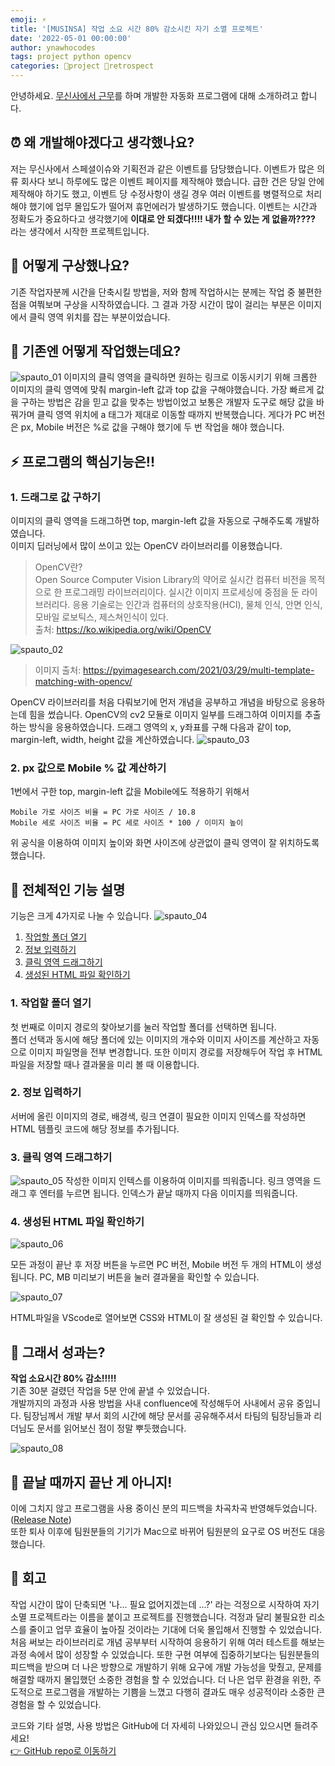 ```yaml
---
emoji: ⚡️
title: '[MUSINSA] 작업 소요 시간 80% 감소시킨 자기 소멸 프로젝트'
date: '2022-05-01 00:00:00'
author: ynawhocodes
tags: project python opencv
categories: 🎳project 💭retrospect
---
```


안녕하세요. [무신사에서 근무](https://ynawhocodes.github.io/activities/musinsa/)를 하며 개발한 자동화 프로그램에 대해 소개하려고 합니다.
## ⏰ 왜 개발해야겠다고 생각했나요?
 저는 무신사에서 스페셜이슈와 기획전과 같은 이벤트를 담당했습니다. 이벤트가 많은 의류 회사다 보니 하루에도 많은 이벤트 페이지를 제작해야 했습니다. 급한 건은 당일 안에 제작해야 하기도 했고, 이벤트 당 수정사항이 생길 경우 여러 이벤트를 병렬적으로 처리해야 했기에 업무 몰입도가 떨어져 휴먼에러가 발생하기도 했습니다. 이벤트는 시간과 정확도가 중요하다고 생각했기에 **이대로 안 되겠다!!!! 내가 할 수 있는 게 없을까????** 라는 생각에서 시작한 프로젝트입니다.
  
## 👥 어떻게 구상했나요?
기존 작업자분께 시간을 단축시킬 방법을, 저와 함께 작업하시는 분께는 작업 중 불편한 점을 여쭤보며 구상을 시작하였습니다. 그 결과 가장 시간이 많이 걸리는 부분은 이미지에서 클릭 영역 위치를 잡는 부분이었습니다. 

## 👣 기존엔 어떻게 작업했는데요?
![spauto_01](spauto_01.png)
이미지의 클릭 영역을 클릭하면 원하는 링크로 이동시키기 위해 크롭한 이미지의 클릭 영역에 맞춰 margin-left 값과 top 값을 구해야했습니다. 가장 빠르게 값을 구하는 방법은 감을 믿고 값을 맞추는 방법이었고 보통은 개발자 도구로 해당 값을 바꿔가며 클릭 영역 위치에 a 태그가 제대로 이동할 때까지 반복했습니다. 게다가 PC 버전은 px, Mobile 버전은 %로 값을 구해야 했기에 두 번 작업을 해야 했습니다.

## ⚡️ 프로그램의 핵심기능은!!
### 1. 드래그로 값 구하기  
이미지의 클릭 영역을 드래그하면 top, margin-left 값을 자동으로 구해주도록 개발하였습니다.  
이미지 딥러닝에서 많이 쓰이고 있는 OpenCV 라이브러리를 이용했습니다.
> OpenCV란?  
> Open Source Computer Vision Library의 약어로 실시간 컴퓨터 비전을 목적으로 한 프로그래밍 라이브러리이다. 실시간 이미지 프로세싱에 중점을 둔 라이브러리다. 응용 기술로는 인간과 컴퓨터의 상호작용(HCI), 물체 인식, 안면 인식, 모바일 로보틱스, 제스쳐인식이 있다.  
> 출처: https://ko.wikipedia.org/wiki/OpenCV

![spauto_02](spauto_02.png)
> 이미지 출처: https://pyimagesearch.com/2021/03/29/multi-template-matching-with-opencv/ 

OpenCV 라이브러리를 처음 다뤄보기에 먼저 개념을 공부하고 개념을 바탕으로 응용하는데 힘을 썼습니다. OpenCV의 cv2 모듈로 이미지 일부를 드래그하여 이미지를 추출하는 방식을 응용하였습니다. 드래그 영역의 x, y좌표를 구해 다음과 같이 top, margin-left, width, height 값을 계산하였습니다.
![spauto_03](spauto_03.png)
  
### 2. px 값으로 Mobile % 값 계산하기
1번에서 구한 top, margin-left 값을 Mobile에도 적용하기 위해서
```
Mobile 가로 사이즈 비율 = PC 가로 사이즈 / 10.8
Mobile 세로 사이즈 비율 = PC 세로 사이즈 * 100 / 이미지 높이
```
위 공식을 이용하여 이미지 높이와 화면 사이즈에 상관없이 클릭 영역이 잘 위치하도록 했습니다.
   
## 🔧 전체적인 기능 설명
기능은 크게 4가지로 나눌 수 있습니다.
![spauto_04](spauto_04.png)

1. [작업할 폴더 열기](/#1-작업할-폴더-열기)
2. [정보 입력하기](/#2-정보-입력하기)
3. [클릭 영역 드래그하기](#3-클릭-영역-드래그하기)
4. [생성된 HTML 파일 확인하기](/#4-생성된-html-파일-확인하기)

### 1. 작업할 폴더 열기
첫 번째로 이미지 경로의 찾아보기를 눌러 작업할 폴더를 선택하면 됩니다.  
폴더 선택과 동시에 해당 폴더에 있는 이미지의 개수와 이미지 사이즈를 계산하고 자동으로 이미지 파일명을 전부 변경합니다.
또한 이미지 경로를 저장해두어 작업 후 HTML 파일을 저장할 때나 결과물을 미리 볼 때 이용합니다.
### 2. 정보 입력하기
서버에 올린 이미지의 경로, 배경색, 링크 연결이 필요한 이미지 인덱스를 작성하면 HTML 템플릿 코드에 해당 정보를 추가됩니다.
### 3. 클릭 영역 드래그하기
![spauto_05](gif_04.gif)
작성한 이미지 인텍스를 이용하여 이미지를 띄워줍니다. 링크 영역을 드래그 후 엔터를 누르면 됩니다.
인덱스가 끝날 때까지 다음 이미지를 띄워줍니다.
### 4. 생성된 HTML 파일 확인하기
![spauto_06](gif_06.gif)
  
모든 과정이 끝난 후 저장 버튼을 누르면 PC 버전, Mobile 버전 두 개의 HTML이 생성됩니다. PC, MB 미리보기 버튼을 눌러 결과물을 확인할 수 있습니다.
  
![spauto_07](gif_07.gif)
  
HTML파일을 VScode로 열어보면 CSS와 HTML이 잘 생성된 걸 확인할 수 있습니다.
## 🎉 그래서 성과는?
**작업 소요시간 80% 감소!!!!!**  
기존 30분 걸렸던 작업을 5분 안에 끝낼 수 있었습니다.  
개발까지의 과정과 사용 방법을 사내 confluence에 작성해두어 사내에서 공유 중입니다. 
팀장님께서 개발 부서 회의 시간에 해당 문서를 공유해주셔서 타팀의 팀장님들과 리더님도 문서를 읽어보신 점이 정말 뿌듯했습니다.
  
![spauto_08](spauto_08.png)
## 📄 끝날 때까지 끝난 게 아니지!

이에 그치지 않고 프로그램을 사용 중이신 분의 피드백을 차곡차곡 반영해두었습니다. ([Release Note](https://github.com/ynawhocodes/self-perish-project#release-note))  
또한 퇴사 이후에 팀원분들의 기기가 Mac으로 바뀌어 팀원분의 요구로 OS 버전도 대응했습니다.
## 💭 회고
 작업 시간이 많이 단축되면 '나... 필요 없어지겠는데 ...?' 라는 걱정으로 시작하여 자기 소멸 프로젝트라는 이름을 붙이고 프로젝트를 진행했습니다. 걱정과 달리 불필요한 리소스를 줄이고 업무 효율이 높아질 것이라는 기대에 더욱 몰입해서 진행할 수 있었습니다. 처음 써보는 라이브러리로 개념 공부부터 시작하여 응용하기 위해 여러 테스트를 해보는 과정 속에서 많이 성장할 수 있었습니다. 또한 구현 여부에 집중하기보다는 팀원분들의 피드백을 받으며 더 나은 방향으로 개발하기 위해 요구에 개발 가능성을 맞췄고, 문제를 해결할 때까지 몰입했던 소중한 경험을 할 수 있었습니다.
더 나은 업무 환경을 위한, 주도적으로 프로그램을 개발하는 기쁨을 느꼈고 다행히 결과도 매우 성공적이라 소중한 큰 경험을 할 수 있었습니다.

코드와 기타 설명, 사용 방법은 GitHub에 더 자세히 나와있으니 관심 있으시면 들려주세요!  
[👉 GitHub repo로 이동하기](https://github.com/ynawhocodes/self-perish-project)

```toc
```